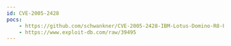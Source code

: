 ```yaml
---
id: CVE-2005-2428
pocs:
    - https://github.com/schwankner/CVE-2005-2428-IBM-Lotus-Domino-R8-Password-Hash-Extraction-Exploit
    - https://www.exploit-db.com/raw/39495
---
```

